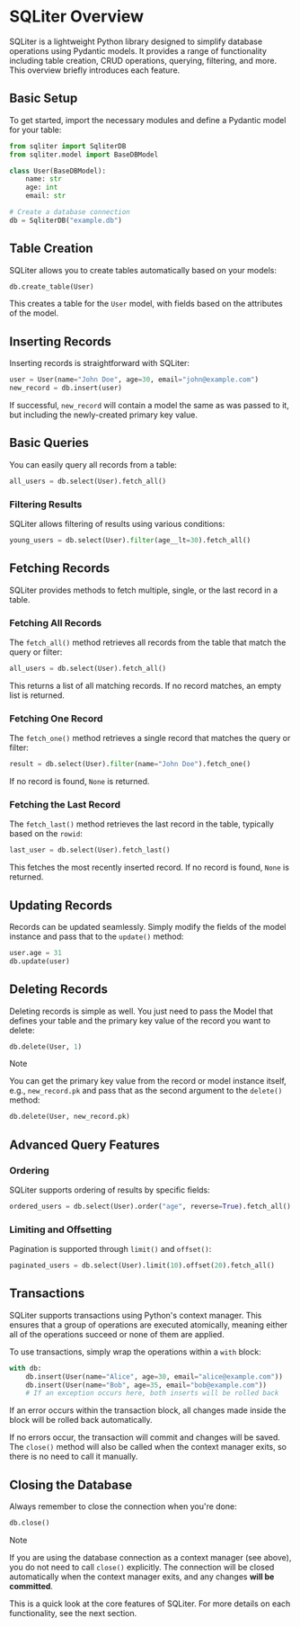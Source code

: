 
# SQLiter Overview

SQLiter is a lightweight Python library designed to simplify database operations
using Pydantic models. It provides a range of functionality including table
creation, CRUD operations, querying, filtering, and more. This overview briefly
introduces each feature.

## Basic Setup

To get started, import the necessary modules and define a Pydantic model for
your table:

```python
from sqliter import SqliterDB
from sqliter.model import BaseDBModel

class User(BaseDBModel):
    name: str
    age: int
    email: str

# Create a database connection
db = SqliterDB("example.db")
```

## Table Creation

SQLiter allows you to create tables automatically based on your models:

```python
db.create_table(User)
```

This creates a table for the `User` model, with fields based on the attributes
of the model.

## Inserting Records

Inserting records is straightforward with SQLiter:

```python
user = User(name="John Doe", age=30, email="john@example.com")
new_record = db.insert(user)
```

If successful, `new_record` will contain a model the same as was passed to it,
but including the newly-created primary key value.

## Basic Queries

You can easily query all records from a table:

```python
all_users = db.select(User).fetch_all()
```

### Filtering Results

SQLiter allows filtering of results using various conditions:

```python
young_users = db.select(User).filter(age__lt=30).fetch_all()
```

<!-- Multiple filters can be combined for more specific queries:

```python
results = db.select(User).filter(age__gt=20, age__lt=40).fetch_all()
```
-->

## Fetching Records

SQLiter provides methods to fetch multiple, single, or the last record in a
table.

### Fetching All Records

The `fetch_all()` method retrieves all records from the table that match the
query or filter:

```python
all_users = db.select(User).fetch_all()
```

This returns a list of all matching records. If no record matches, an empty list
is returned.

### Fetching One Record

The `fetch_one()` method retrieves a single record that matches the query or
filter:

```python
result = db.select(User).filter(name="John Doe").fetch_one()
```

If no record is found, `None` is returned.

### Fetching the Last Record

The `fetch_last()` method retrieves the last record in the table, typically
based on the `rowid`:

```python
last_user = db.select(User).fetch_last()
```

This fetches the most recently inserted record. If no record is found, `None` is
returned.

## Updating Records

Records can be updated seamlessly. Simply modify the fields of the model
instance and pass that to the `update()` method:

```python
user.age = 31
db.update(user)
```

## Deleting Records

Deleting records is simple as well. You just need to pass the Model that defines
your table and the primary key value of the record you want to delete:

```python
db.delete(User, 1)
```

> [!NOTE]
>
> You can get the primary key value from the record or model instance itself,
> e.g., `new_record.pk` and pass that as the second argument to the `delete()`
> method:
>
> ```python
> db.delete(User, new_record.pk)
> ```

## Advanced Query Features

### Ordering

SQLiter supports ordering of results by specific fields:

```python
ordered_users = db.select(User).order("age", reverse=True).fetch_all()
```

### Limiting and Offsetting

Pagination is supported through `limit()` and `offset()`:

```python
paginated_users = db.select(User).limit(10).offset(20).fetch_all()
```

## Transactions

SQLiter supports transactions using Python's context manager. This ensures that
a group of operations are executed atomically, meaning either all of the
operations succeed or none of them are applied.

To use transactions, simply wrap the operations within a `with` block:

```python
with db:
    db.insert(User(name="Alice", age=30, email="alice@example.com"))
    db.insert(User(name="Bob", age=35, email="bob@example.com"))
    # If an exception occurs here, both inserts will be rolled back
```

If an error occurs within the transaction block, all changes made inside the
block will be rolled back automatically.

If no errors occur, the transaction will commit and changes will be saved. The
`close()` method will also be called when the context manager exits, so there is
no need to call it manually.

## Closing the Database

Always remember to close the connection when you're done:

```python
db.close()
```

> [!NOTE]
>
> If you are using the database connection as a context manager (see above), you
> do not need to call `close()` explicitly. The connection will be closed
> automatically when the context manager exits, and any changes **will be
> committed**.

This is a quick look at the core features of SQLiter. For more details on each
functionality, see the next section.
